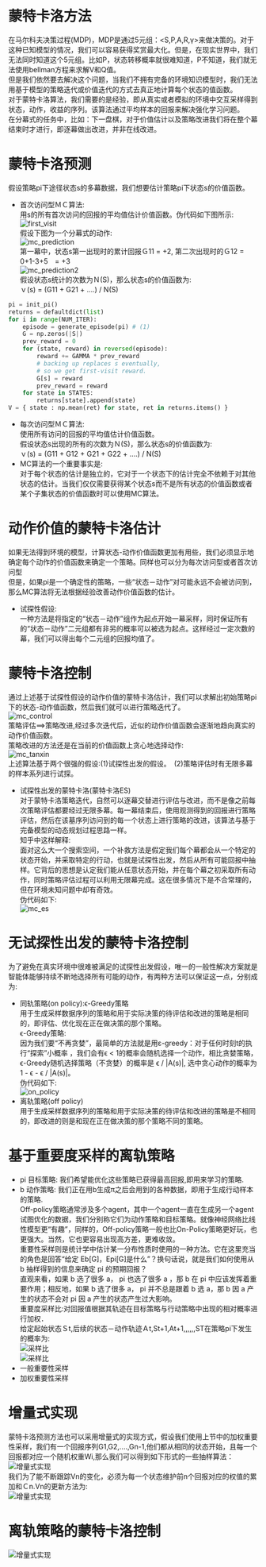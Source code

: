 蒙特卡洛方法
==========
在马尔科夫决策过程(MDP)，MDP是通过5元组：<S,P,A,R,γ>来做决策的。对于这种已知模型的情况，我们可以容易获得奖赏最大化。但是，在现实世界中，我们无法同时知道这个5元组。比如P，状态转移概率就很难知道，P不知道，我们就无法使用bellman方程来求解V和Q值。<br>
但是我们依然要去解决这个问题，当我们不拥有完备的环境知识模型时，我们无法用基于模型的策略迭代或价值迭代的方式去真正地计算每个状态的值函数。<br>
对于蒙特卡洛算法，我们需要的是经验，即从真实或者模拟的环境中交互采样得到状态，动作，收益的序列。该算法通过平均样本的回报来解决强化学习问题。<br>
在分幕式的任务中，比如：下一盘棋，对于价值估计以及策略改进我们将在整个幕结束时才进行，即逐幕做出改进，并非在线改进。<br>

# 蒙特卡洛预测
假设策略pi下途径状态s的多幕数据，我们想要估计策略pi下状态s的价值函数。<br>
* 首次访问型ＭＣ算法:<br>
用s的所有首次访问的回报的平均值估计价值函数。伪代码如下图所示:<br>
![first_visit](https://github.com/MA-JIE/Reinforcement-Learning-MJ/blob/master/%E8%92%99%E7%89%B9%E5%8D%A1%E6%B4%9B%E6%96%B9%E6%B3%95/img/first_visit.png) <br>
假设下图为一个分幕式的动作:<br>
![mc_prediction](https://github.com/MA-JIE/Reinforcement-Learning-MJ/blob/master/%E8%92%99%E7%89%B9%E5%8D%A1%E6%B4%9B%E6%96%B9%E6%B3%95/img/mc_prediction.png)  <br>
第一幕中，状态s第一出现时的累计回报Ｇ11 = +2, 第二次出现时的Ｇ12 = 0+1-3+5　= +3 <br>
![mc_prediction2](https://github.com/MA-JIE/Reinforcement-Learning-MJ/blob/master/%E8%92%99%E7%89%B9%E5%8D%A1%E6%B4%9B%E6%96%B9%E6%B3%95/img/mc_prediction2.png) <br>
假设状态s统计的次数为Ｎ(S)，那么状态s的价值函数为:<br>
ｖ(s) = (G11 + G21 + ....) / N(S) <br>
``` python
pi = init_pi()
returns = defaultdict(list)
for i in range(NUM_ITER):
    episode = generate_episode(pi) # (1)
    G = np.zeros(|S|)
    prev_reward = 0
    for (state, reward) in reversed(episode):
        reward += GAMMA * prev_reward
        # backing up replaces s eventually,
        # so we get first-visit reward.
        G[s] = reward
        prev_reward = reward
    for state in STATES:
        returns[state].append(state)
V = { state : np.mean(ret) for state, ret in returns.items() }
```
* 每次访问型ＭＣ算法:<br>
使用所有访问的回报的平均值估计价值函数。<br>
假设状态s出现的所有的次数为Ｎ(S)，那么状态s的价值函数为:<br>
ｖ(s) = (G11 + G12 + G21 + G22 + ....) / N(S) <br>
* MC算法的一个重要事实是:<br>
对于每个状态的估计是独立的，它对于一个状态下的估计完全不依赖于对其他状态的估计。当我们仅仅需要获得某个状态s而不是所有状态的价值函数或者某个子集状态的价值函数时可以使用MC算法。<br>

# 动作价值的蒙特卡洛估计
如果无法得到环境的模型，计算状态-动作价值函数更加有用些，我们必须显示地确定每个动作的价值函数来确定一个策略。同样也可以分为每次访问型或者首次访问型<br>
但是，如果pi是一个确定性的策略，一些“状态－动作”对可能永远不会被访问到，那么MC算法将无法根据经验改善动作价值函数的估计。<br>
* 试探性假设:<br>
一种方法是将指定的“状态－动作”组作为起点开始一幕采样，同时保证所有的“状态－动作”二元组都有非另的概率可以被选为起点。这样经过一定次数的幕，我们可以得出每个二元组的回报均值了。<br>
# 蒙特卡洛控制
通过上述基于试探性假设的动作价值的蒙特卡洛估计，我们可以求解出初始策略pi下的状态-动作值函数，然后我们就可以进行策略迭代了。<br>
![mc_control](https://github.com/MA-JIE/Reinforcement-Learning-MJ/blob/master/%E8%92%99%E7%89%B9%E5%8D%A1%E6%B4%9B%E6%96%B9%E6%B3%95/img/mc_control.png)<br>
策略评估==>策略改进,经过多次迭代后，近似的动作价值函数会逐渐地趋向真实的动作价值函数。<br>
策略改进的方法还是在当前的价值函数上贪心地选择动作:<br>
![mc_tanxin](https://github.com/MA-JIE/Reinforcement-Learning-MJ/blob/master/%E8%92%99%E7%89%B9%E5%8D%A1%E6%B4%9B%E6%96%B9%E6%B3%95/img/tanxin.png)<br>
上述算法基于两个很强的假设:(1)试探性出发的假设。　(2)策略评估时有无限多幕的样本系列进行试探。<br>
* 试探性出发的蒙特卡洛(蒙特卡洛ES)<br>
对于蒙特卡洛策略迭代，自然可以逐幕交替进行评估与改进，而不是像之前每次策略评估都要经过无限多幕。每一幕结束后，使用观测得到的回报进行策略评估，然后在该墓序列访问到的每一个状态上进行策略的改进，该算法与基于完备模型的动态规划过程思路一样。<br>
知乎中这样解释:<br>
面对这么大一个搜索空间，一个补救方法是假定我们每个幕都会从一个特定的状态开始，并采取特定的行动，也就是试探性出发，然后从所有可能回报中抽样。它背后的思想是认定我们能从任意状态开始，并在每个幕之初采取所有动作，同时策略评估过程可以利用无限幕完成。这在很多情况下是不合常理的，但在环境未知问题中却有奇效。<br>
伪代码如下:<br>
![mc_es](https://github.com/MA-JIE/Reinforcement-Learning-MJ/blob/master/%E8%92%99%E7%89%B9%E5%8D%A1%E6%B4%9B%E6%96%B9%E6%B3%95/img/mc_es.png)<br>

# 无试探性出发的蒙特卡洛控制
为了避免在真实环境中很难被满足的试探性出发假设，唯一的一般性解决方案就是智能体能够持续不断地选择所有可能的动作，有两种方法可以保证这一点，分别成为:<br>
* 同轨策略(on policy):ϵ-Greedy策略<br>
用于生成采样数据序列的策略和用于实际决策的待评估和改进的策略是相同的，即评估、优化现在正在做决策的那个策略。<br>
ϵ-Greedy策略:<br>
因为我们要“不再贪婪”，最简单的方法就是用ε-greedy：对于任何时刻t的执行“探索”小概率 ，我们会有ϵ < 1的概率会随机选择一个动作，相比贪婪策略，ϵ-Greedy随机选择策略（不贪婪）的概率是 ϵ / |A(s)|, 选中贪心动作的概率为 1 - ϵ - ϵ / |A(s)|。<br>
伪代码如下:<br>
![on_policy](https://github.com/MA-JIE/Reinforcement-Learning-MJ/blob/master/%E8%92%99%E7%89%B9%E5%8D%A1%E6%B4%9B%E6%96%B9%E6%B3%95/img/on_policy.png)<br>
* 离轨策略(off policy)<br>
用于生成采样数据序列的策略和用于实际决策的待评估和改进的策略是不相同的，即改进的则是和现在正在做决策的那个策略不同的策略。<br>

# 基于重要度采样的离轨策略
* pi 目标策略: 我们希望能优化这些策略已获得最高回报,即用来学习的策略.<br>
* b  动作策略: 我们正在用b生成π之后会用到的各种数据，即用于生成行动样本的策略. <br>
Off-policy策略通常涉及多个agent，其中一个agent一直在生成另一个agent试图优化的数据，我们分别称它们为动作策略和目标策略。就像神经网络比线性模型更“有趣”，同样的，Off-policy策略一般也比On-Policy策略更好玩，也更强大。当然，它也更容易出现高方差，更难收敛。<br>
重要性采样则是统计学中估计某一分布性质时使用的一种方法。它在这里充当的角色是回答“给定 Eb[G]，Epi[G]是什么”？换句话说，就是我们如何使用从 b 抽样得到的信息来确定 pi 的预期回报？<br>
直观来看，如果 b 选了很多 a， pi 也选了很多 a ，那 b 在 pi 中应该发挥着重要作用；相反地，如果 b 选了很多 a， pi 并不总是跟着 b 选 a，那 b 因 a 产生的状态不会对 pi 因 a 产生的状态产生过大影响。<br>
重要度采样比:对回报值根据其轨迹在目标策略与行动策略中出现的相对概率进行加权．<br>
给定起始状态Ｓt,后续的状态－动作轨迹Ａt,St+1,At+1,,,,,,ST在策略pi下发生的概率为:<br>
![采样比](https://github.com/MA-JIE/Reinforcement-Learning-MJ/blob/master/%E8%92%99%E7%89%B9%E5%8D%A1%E6%B4%9B%E6%96%B9%E6%B3%95/img/sampling.png)<br>
![采样比](https://github.com/MA-JIE/Reinforcement-Learning-MJ/blob/master/%E8%92%99%E7%89%B9%E5%8D%A1%E6%B4%9B%E6%96%B9%E6%B3%95/img/caiyangbi.png)<br>
* 一般重要性采样
* 加权重要性采样
# 增量式实现
蒙特卡洛预测方法也可以采用增量式的实现方式，假设我们使用上节中的加权重要性采样，我们有一个回报序列G1,G2,....,Gn-1,他们都从相同的状态开始，且每一个回报都对应一个随机权重Wi,那么我们可以得到如下形式的一些抽样算法：<br>
![增量式实现](https://github.com/MA-JIE/Reinforcement-Learning-MJ/blob/master/%E8%92%99%E7%89%B9%E5%8D%A1%E6%B4%9B%E6%96%B9%E6%B3%95/img/incremental.png)<br>
我们为了能不断跟踪Vn的变化，必须为每一个状态维护前n个回报对应的权值的累加和Ｃn.Vn的更新方法为:<br>
![增量式实现](https://github.com/MA-JIE/Reinforcement-Learning-MJ/blob/master/%E8%92%99%E7%89%B9%E5%8D%A1%E6%B4%9B%E6%96%B9%E6%B3%95/img/incremental1.png)<br>
# 离轨策略的蒙特卡洛控制
![增量式实现](https://github.com/MA-JIE/Reinforcement-Learning-MJ/blob/master/%E8%92%99%E7%89%B9%E5%8D%A1%E6%B4%9B%E6%96%B9%E6%B3%95/img/incremental2.png)<br>
